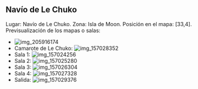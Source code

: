 ## Navío de Le Chuko
Lugar: Navío de Le Chuko.
Zona: Isla de Moon.
Posición en el mapa: [33,4].
Previsualización de los mapas o salas:
- ![img_205916174](https://media.discordapp.net/attachments/1115311447145193482/1115348248908026027/205916174.jpg)
- Camarote de Le Chuko: ![img_157028352](https://media.discordapp.net/attachments/1115311447145193482/1115330872325980181/157028352.jpg)
- Sala 1: ![img_157024256](https://media.discordapp.net/attachments/1115311447145193482/1115330843590799440/157024256.jpg)
- Sala 2: ![img_157025280](https://media.discordapp.net/attachments/1115311447145193482/1115330845432098946/157025280.jpg)
- Sala 3: ![img_157026304](https://media.discordapp.net/attachments/1115311447145193482/1115330847525064814/157026304.jpg)
- Sala 4: ![img_157027328](https://media.discordapp.net/attachments/1115311447145193482/1115330849047576646/157027328.jpg)
- Salida: ![img_157029376](https://media.discordapp.net/attachments/1115311447145193482/1115330875383615589/157029376.jpg)